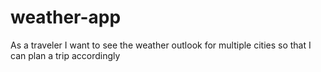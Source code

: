 # weather-app

As a traveler
I want to see the weather outlook for multiple cities
so that I can plan a trip accordingly